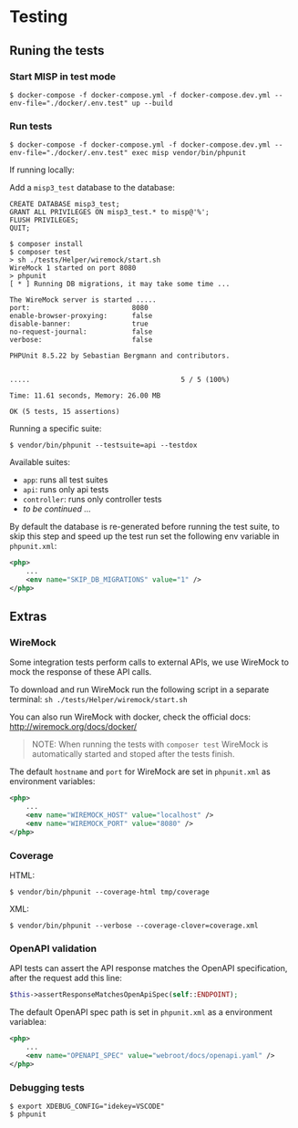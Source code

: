 # Testing
## Runing the tests
### Start MISP in test mode
```
$ docker-compose -f docker-compose.yml -f docker-compose.dev.yml --env-file="./docker/.env.test" up --build
```

### Run tests
```
$ docker-compose -f docker-compose.yml -f docker-compose.dev.yml --env-file="./docker/.env.test" exec misp vendor/bin/phpunit
```


If running locally:

Add a `misp3_test` database to the database:
```mysql
CREATE DATABASE misp3_test;
GRANT ALL PRIVILEGES ON misp3_test.* to misp@'%';
FLUSH PRIVILEGES;
QUIT;
```

```
$ composer install
$ composer test
> sh ./tests/Helper/wiremock/start.sh
WireMock 1 started on port 8080
> phpunit
[ * ] Running DB migrations, it may take some time ...

The WireMock server is started .....
port:                         8080
enable-browser-proxying:      false
disable-banner:               true
no-request-journal:           false
verbose:                      false

PHPUnit 8.5.22 by Sebastian Bergmann and contributors.


.....                                     5 / 5 (100%)

Time: 11.61 seconds, Memory: 26.00 MB

OK (5 tests, 15 assertions)
```

Running a specific suite:
```
$ vendor/bin/phpunit --testsuite=api --testdox
```
Available suites:
* `app`: runs all test suites
* `api`: runs only api tests
* `controller`: runs only controller tests
* _to be continued ..._

By default the database is re-generated before running the test suite, to skip this step and speed up the test run set the following env variable in `phpunit.xml`:
```xml
<php>
    ...
    <env name="SKIP_DB_MIGRATIONS" value="1" />
</php>
```
## Extras
### WireMock
Some integration tests perform calls to external APIs, we use WireMock to mock the response of these API calls.

To download and run WireMock run the following script in a separate terminal:
    ```
    sh ./tests/Helper/wiremock/start.sh
    ```

You can also run WireMock with docker, check the official docs: http://wiremock.org/docs/docker/

> NOTE: When running the tests with `composer test` WireMock is automatically started and stoped after the tests finish.

The default `hostname` and `port` for WireMock are set in `phpunit.xml` as environment variables:
```xml
<php>
    ...
    <env name="WIREMOCK_HOST" value="localhost" />
    <env name="WIREMOCK_PORT" value="8080" />
</php>
```
### Coverage
HTML:
```
$ vendor/bin/phpunit --coverage-html tmp/coverage
```

XML:
```
$ vendor/bin/phpunit --verbose --coverage-clover=coverage.xml
```

### OpenAPI validation
API tests can assert the API response matches the OpenAPI specification, after the request add this line:      

```php
$this->assertResponseMatchesOpenApiSpec(self::ENDPOINT);
``` 

The default OpenAPI spec path is set in `phpunit.xml` as a environment variablea:
```xml
<php>
    ...
    <env name="OPENAPI_SPEC" value="webroot/docs/openapi.yaml" />
</php>
```

### Debugging tests
```
$ export XDEBUG_CONFIG="idekey=VSCODE"
$ phpunit
```
